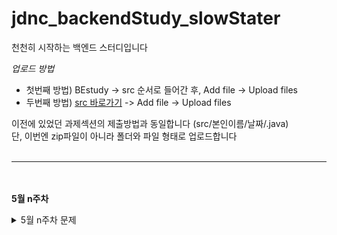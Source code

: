 # jdnc_backendStudy_slowStater
 천천히 시작하는 백엔드 스터디입니다

*업로드 방법*

- 첫번째 방법) BEstudy -> src 순서로 들어간 후, Add file -> Upload files
- 두번째 방법) [src 바로가기](https://github.com/simsimhekoon/jdnc_backendStudy_slowStater/tree/main/BEstudy/src) -> Add file -> Upload files

이전에 있었던 과제섹션의 제출방법과 동일합니다 (src/본인이름/날짜/.java)<br>
단, 이번엔 zip파일이 아니라 폴더와 파일 형태로 업로드합니다
<br><br>
***
<br><br>
**5월 n주차**
<details><summary>5월 n주차 문제</summary>

<details><summary>5/n 문제</summary>

- 백준 알고리즘 : 과제 안내신분?  - 기초 배열 문제
  - https://www.acmicpc.net/problem/5597 

</details>
